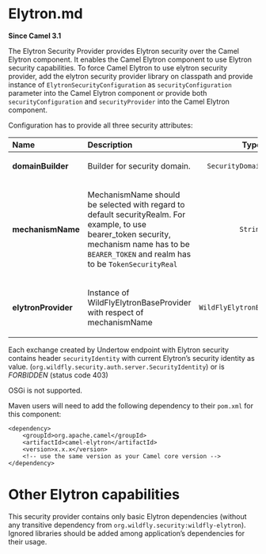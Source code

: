 # Elytron.md

**Since Camel 3.1**

The Elytron Security Provider provides Elytron security over the Camel
Elytron component. It enables the Camel Elytron component to use Elytron
security capabilities. To force Camel Elytron to use elytron security
provider, add the elytron security provider library on classpath and
provide instance of `ElytronSecurityConfiguration` as
`securityConfiguration` parameter into the Camel Elytron component or
provide both `securityConfiguration` and `securityProvider` into the
Camel Elytron component.

Configuration has to provide all three security attributes:

<table>
<colgroup>
<col style="width: 19%" />
<col style="width: 50%" />
<col style="width: 30%" />
</colgroup>
<thead>
<tr>
<th style="text-align: left;">Name</th>
<th style="text-align: left;">Description</th>
<th style="text-align: center;">Type</th>
</tr>
</thead>
<tbody>
<tr>
<td style="text-align: left;"><p><strong>domainBuilder</strong></p></td>
<td style="text-align: left;"><p>Builder for security domain.</p></td>
<td
style="text-align: center;"><p><code>SecurityDomain.Builder</code></p></td>
</tr>
<tr>
<td style="text-align: left;"><p><strong>mechanismName</strong></p></td>
<td style="text-align: left;"><p>MechanismName should be selected with
regard to default securityRealm. For example, to use bearer_token
security, mechanism name has to be <code>BEARER_TOKEN</code> and realm
has to be <code>TokenSecurityReal</code></p></td>
<td style="text-align: center;"><p><code>String</code></p></td>
</tr>
<tr>
<td
style="text-align: left;"><p><strong>elytronProvider</strong></p></td>
<td style="text-align: left;"><p>Instance of WildFlyElytronBaseProvider
with respect of mechanismName</p></td>
<td
style="text-align: center;"><p><code>WildFlyElytronBaseProvider</code></p></td>
</tr>
</tbody>
</table>

Each exchange created by Undertow endpoint with Elytron security
contains header `securityIdentity` with current Elytron’s security
identity as value. (`org.wildfly.security.auth.server.SecurityIdentity`)
or is *FORBIDDEN* (status code 403)

OSGi is not supported.

Maven users will need to add the following dependency to their `pom.xml`
for this component:

    <dependency>
        <groupId>org.apache.camel</groupId>
        <artifactId>camel-elytron</artifactId>
        <version>x.x.x</version>
        <!-- use the same version as your Camel core version -->
    </dependency>

# Other Elytron capabilities

This security provider contains only basic Elytron dependencies (without
any transitive dependency from `org.wildfly.security:wildfly-elytron`).
Ignored libraries should be added among application’s dependencies for
their usage.
